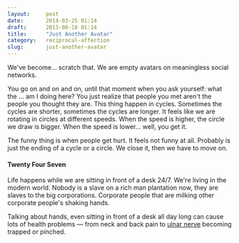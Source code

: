 ```yaml
---
layout:     post
date:       2014-03-25 01:14
draft:      2013-08-18 01:14
title:      "Just Another Avatar"
category:   reciprocal-affection
slug:       just-another-avatar
---
```


We've become… scratch that. We are empty avatars on meaningless social networks.

You go on and on and on, until that moment when you ask yourself: what the … am I doing here? You just realize that people you met aren't the people you thought they are. This thing happen in cycles. Sometimes the cycles are shorter, sometimes the cycles are longer. It feels like we are rotating in circles at different speeds. When the speed is higher, the circle we draw is bigger. When the speed is lower… well, you get it.

The funny thing is when people get hurt. It feels not funny at all. Probably is just the ending of a cycle or a circle. We close it, then we have to move on.

#### Twenty Four Seven

Life happens while we are sitting in front of a desk 24/7. We're living in the modern world. Nobody is a slave on a rich man plantation now, they are slaves to the big corporations. Corporate people that are milking other corporate people's shaking hands.

Talking about hands, even sitting in front of a desk all day long can cause lots of health problems &mdash; from neck and back pain to [ulnar nerve](http://en.wikipedia.org/wiki/Ulnar_nerve_entrapment) becoming trapped or pinched.